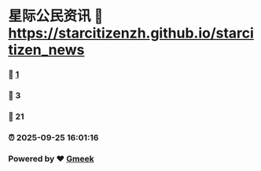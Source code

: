 # 星际公民资讯 :link: https://starcitizenzh.github.io/starcitizen_news 
### :page_facing_up: [1](https://starcitizenzh.github.io/starcitizen_news/tag.html) 
### :speech_balloon: 3 
### :hibiscus: 21 
### :alarm_clock: 2025-09-25 16:01:16 
### Powered by :heart: [Gmeek](https://github.com/Meekdai/Gmeek)

